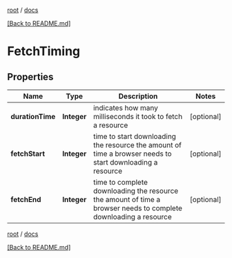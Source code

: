 [root](./../ "root") / [docs](./ "docs")

[[Back to README.md]](./../README.md "[Back to README.md]")

# FetchTiming

## Properties

| Name | Type | Description | Notes |
|------------ | ------------- | ------------- | -------------|
|**durationTime** | **Integer** | indicates how many milliseconds it took to fetch a resource |  [optional] |
|**fetchStart** | **Integer** | time to start downloading the resource the amount of time a browser needs to start downloading a resource |  [optional] |
|**fetchEnd** | **Integer** | time to complete downloading the resource the amount of time a browser needs to complete downloading a resource |  [optional] |

[root](./../ "root") / [docs](./ "docs")

[[Back to README.md]](./../README.md "[Back to README.md]")